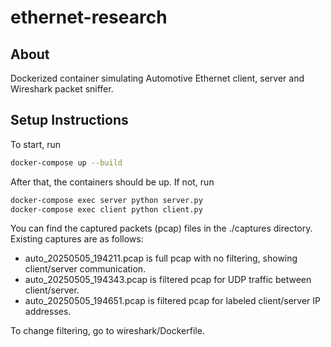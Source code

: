 # ethernet-research

## About
Dockerized container simulating Automotive Ethernet client, server and Wireshark packet sniffer.

## Setup Instructions
To start, run
```bash
docker-compose up --build
```
After that, the containers should be up. If not, run 
```bash
docker-compose exec server python server.py
docker-compose exec client python client.py
```
You can find the captured packets (pcap) files in the ./captures directory. Existing captures are as follows: 
- auto_20250505_194211.pcap is full pcap with no filtering, showing client/server communication.
- auto_20250505_194343.pcap is filtered pcap for UDP traffic between client/server.
- auto_20250505_194651.pcap is filtered pcap for labeled client/server IP addresses.

To change filtering, go to wireshark/Dockerfile.